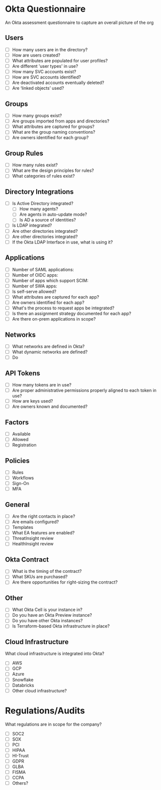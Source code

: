 # Okta Questionnaire
An Okta assessment questionnaire to capture an overall picture of the org

## Users
- [ ] How many users are in the directory?
- [ ] How are users created?
- [ ] What attributes are populated for user profiles?
- [ ] Are different 'user types' in use?
- [ ] How many SVC accounts exist?
- [ ] How are SVC accounts identified?
- [ ] Are deactivated accounts eventually deleted?
- [ ] Are ‘linked objects’ used?

## Groups
- [ ] How many groups exist?
- [ ] Are groups imported from apps and directories?
- [ ] What attributes are captured for groups?
- [ ] What are the group naming conventions?
- [ ] Are owners identified for each group?

## Group Rules
- [ ] How many rules exist?
- [ ] What are the design principles for rules?
- [ ] What categories of rules exist?

## Directory Integrations
- [ ] Is Active Directory integrated?
    - [ ] How many agents?
    - [ ] Are agents in auto-update mode?
    - [ ] Is AD a source of identities?
- [ ] Is LDAP integrated?
- [ ] Are other directories integrated?
- [ ] Are other directories integrated?
- [ ] If the Okta LDAP Interface in use, what is using it?

## Applications
- [ ] Number of SAML applications: 
- [ ] Number of OIDC apps: 
- [ ] Number of apps which support SCIM:
- [ ] Number of SWA apps:
- [ ] Is self-serve allowed?
- [ ] What attributes are captured for each app?
- [ ] Are owners identified for each app?
- [ ] What's the process to request apps be integrated?
- [ ] Is there an assignment strategy documented for each app?
- [ ] Are there on-prem applications in scope?

## Networks
- [ ] What networks are defined in Okta?
- [ ] What dynamic networks are defined?
- [ ] Do 

## API Tokens
- [ ] How many tokens are in use?
- [ ] Are proper administrative permissions properly aligned to each token in use?
- [ ] How are keys used?
- [ ] Are owners known and documented?

## Factors
- [ ] Available
- [ ] Allowed
- [ ] Registration

## Policies
- [ ] Rules
- [ ] Workflows
- [ ] Sign-On
- [ ] MFA

## General
- [ ] Are the right contacts in place?
- [ ] Are emails configured?
- [ ] Templates 
- [ ] What EA features are enabled?
- [ ] ThreatInsight review
- [ ] HealthInsight review

## Okta Contract
- [ ] What is the timing of the contract?
- [ ] What SKUs are purchased?
- [ ] Are there opportunities for right-sizing the contract?

## Other
- [ ] What Okta Cell is your instance in?
- [ ] Do you have an Okta Preview instance?
- [ ] Do you have other Okta instances?
- [ ] Is Terraform-based Okta infrastructure in place?

## Cloud Infrastructure
What cloud infrastructure is integrated into Okta?
- [ ] AWS
- [ ] GCP
- [ ] Azure
- [ ] Snowflake
- [ ] Databricks
- [ ] Other cloud infrastructure?

# Regulations/Audits

What regulations are in scope for the company?
- [ ] SOC2
- [ ] SOX
- [ ] PCI
- [ ] HIPAA
- [ ] HI-Trust
- [ ] GDPR
- [ ] GLBA
- [ ] FISMA
- [ ] CCPA
- [ ] Others?
